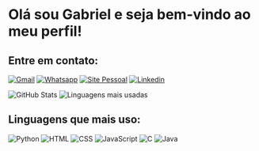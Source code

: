 # Olá sou Gabriel e seja bem-vindo ao meu perfil!

## Entre em contato:
[![Gmail](https://img.shields.io/badge/Gmail-D14836?style=for-the-badge&logo=gmail&logoColor=white)](maito:gabrielmicaelhenrique@gmail.com)
[![Whatsapp](https://img.shields.io/badge/WhatsApp-25D366?style=for-the-badge&logo=whatsapp&logoColor=white)](https://wa.me/+5535997569858)
[![Site Pessoal](https://img.shields.io/badge/website-000000?style=for-the-badge&logo=About.me&logoColor=white)](https://gabriel-micael.github.io)
[![Linkedin](https://img.shields.io/badge/LinkedIn-0077B5?style=for-the-badge&logo=linkedin&logoColor=white)](https://www.linkedin.com/in/gabriel-micael-0566a6161/)

<div class="stats">
        <img src="https://github-readme-stats.vercel.app/api?username=Gabriel-Micael&show_icons=true&theme=dark" alt="GitHub Stats">
        <img src="https://github-readme-stats.vercel.app/api/top-langs/?username=Gabriel-Micael&layout=compact&theme=dark" alt="Linguagens mais usadas">
        <!--img src="https://github-readme-streak-stats.herokuapp.com/?user=Gabriel-Micael&theme=dark" alt="Streak de Contribuições"!-->
</div>

## Linguagens que mais uso:
![Python](https://img.shields.io/badge/Python-3776AB?style=for-the-badge&logo=python&logoColor=white)
![HTML](https://img.shields.io/badge/HTML-239120?style=for-the-badge&logo=html5&logoColor=white)
![CSS](https://img.shields.io/badge/CSS-239120?&style=for-the-badge&logo=css3&logoColor=white)
![JavaScript](https://img.shields.io/badge/JavaScript-F7DF1E?style=for-the-badge&logo=javascript&logoColor=black)
![C](https://img.shields.io/badge/C-00599C?style=for-the-badge&logo=c&logoColor=white)
![Java](https://img.shields.io/badge/Java-ED8B00?style=for-the-badge&logo=openjdk&logoColor=white)
